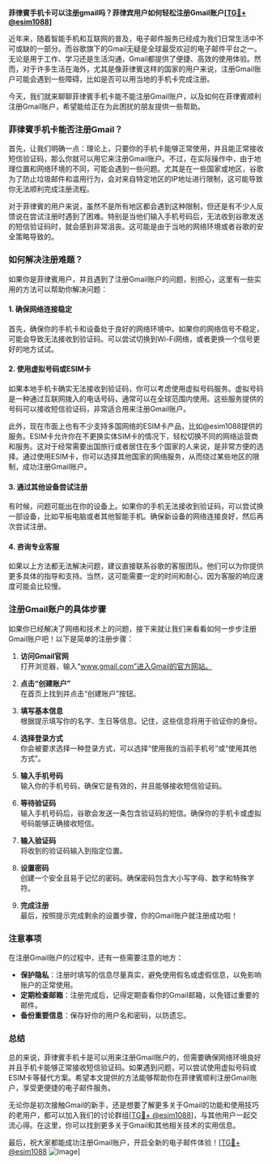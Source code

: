 **菲律賓手机卡可以注册gmail吗？菲律宾用户如何轻松注册Gmail账户[[TG💪+ @esim1088](https://t.me/s/esim1088)]**

近年来，随着智能手机和互联网的普及，电子邮件服务已经成为我们日常生活中不可或缺的一部分。而谷歌旗下的Gmail无疑是全球最受欢迎的电子邮件平台之一。无论是用于工作、学习还是生活沟通，Gmail都提供了便捷、高效的使用体验。然而，对于许多生活在海外，尤其是像菲律賓这样的国家的用户来说，注册Gmail账户可能会遇到一些障碍，比如是否可以用当地的手机卡完成注册。

今天，我们就来聊聊菲律賓手机卡能不能注册Gmail账户，以及如何在菲律賓顺利注册Gmail账户，希望能给正在为此困扰的朋友提供一些帮助。

### 菲律賓手机卡能否注册Gmail？

首先，让我们明确一点：理论上，只要你的手机卡能够正常使用，并且能正常接收短信验证码，那么你就可以用它来注册Gmail账户。不过，在实际操作中，由于地理位置和网络环境的不同，可能会遇到一些问题。尤其是在一些国家或地区，谷歌为了防止垃圾邮件和滥用行为，会对来自特定地区的IP地址进行限制，这可能导致你无法顺利完成注册流程。

对于菲律賓的用户来说，虽然不是所有地区都会遇到这种限制，但还是有不少人反馈说在尝试注册时遇到了困难。特别是当他们输入手机号码后，无法收到谷歌发送的短信验证码时，就会感到非常沮丧。这可能是由于当地的网络环境或者谷歌的安全策略导致的。

### 如何解决注册难题？

如果你是菲律賓用户，并且遇到了注册Gmail账户的问题，别担心，这里有一些实用的方法可以帮助你解决问题：

#### 1. 确保网络连接稳定

首先，确保你的手机卡和设备处于良好的网络环境中。如果你的网络信号不稳定，可能会导致无法接收到验证码。可以尝试切换到Wi-Fi网络，或者更换一个信号更好的地方试试。

#### 2. 使用虚拟号码或ESIM卡

如果本地手机卡确实无法接收到验证码，你可以考虑使用虚拟号码服务。虚拟号码是一种通过互联网拨入的电话号码，通常可以在全球范围内使用。这些服务提供的号码可以接收短信验证码，非常适合用来注册Gmail账户。

此外，现在市面上也有不少支持多国网络的ESIM卡产品，比如@esim1088提供的服务。ESIM卡允许你在不更换实体SIM卡的情况下，轻松切换不同的网络运营商和服务。这对于经常需要出国旅行或者居住在多个国家的人来说，是非常方便的选择。通过使用ESIM卡，你可以选择其他国家的网络服务，从而绕过某些地区的限制，成功注册Gmail账户。

#### 3. 通过其他设备尝试注册

有时候，问题可能出在你的设备上。如果你的手机无法接收到验证码，可以尝试换一部设备，比如平板电脑或者其他智能手机。确保新设备的网络连接良好，然后再次尝试注册。

#### 4. 咨询专业客服

如果以上方法都无法解决问题，建议直接联系谷歌的客服团队。他们可以为你提供更多具体的指导和支持。当然，这可能需要一定的时间和耐心，因为客服的响应速度可能会比较慢。

### 注册Gmail账户的具体步骤

如果你已经解决了网络和技术上的问题，接下来就让我们来看看如何一步步注册Gmail账户吧！以下是简单的注册步骤：

1. **访问Gmail官网**  
   打开浏览器，输入“www.gmail.com”进入Gmail的官方网站。

2. **点击“创建账户”**  
   在首页上找到并点击“创建账户”按钮。

3. **填写基本信息**  
   根据提示填写你的名字、生日等信息。记住，这些信息将用于验证你的身份。

4. **选择登录方式**  
   你会被要求选择一种登录方式，可以选择“使用我的当前手机号”或“使用其他方式”。

5. **输入手机号码**  
   输入你的手机号码，确保它是有效的，并且能够接收短信验证码。

6. **等待验证码**  
   输入手机号码后，谷歌会发送一条包含验证码的短信。确保你的手机卡或虚拟号码能够正确接收短信。

7. **输入验证码**  
   将收到的验证码输入到指定位置。

8. **设置密码**  
   创建一个安全且易于记忆的密码。确保密码包含大小写字母、数字和特殊字符。

9. **完成注册**  
   最后，按照提示完成剩余的设置步骤，你的Gmail账户就注册成功啦！

### 注意事项

在注册Gmail账户的过程中，还有一些需要注意的地方：

- **保护隐私**：注册时填写的信息尽量真实，避免使用假名或虚假信息，以免影响账户的正常使用。
- **定期检查邮箱**：注册完成后，记得定期查看你的Gmail邮箱，以免错过重要的邮件。
- **备份重要信息**：保存好你的用户名和密码，以防遗忘。

### 总结

总的来说，菲律賓手机卡是可以用来注册Gmail账户的，但需要确保网络环境良好并且手机卡能够正常接收短信验证码。如果遇到问题，可以尝试使用虚拟号码或ESIM卡等替代方案。希望本文提供的方法能够帮助你在菲律賓顺利注册Gmail账户，享受更便捷的电子邮件服务。

无论你是初次接触Gmail的新手，还是想要了解更多关于Gmail的功能和使用技巧的老用户，都可以加入我们的讨论群组[[TG💪+ @esim1088](https://t.me/s/esim1088)]，与其他用户一起交流心得。在这里，你可以找到更多关于Gmail和其他相关技术的实用信息。

最后，祝大家都能成功注册Gmail账户，开启全新的电子邮件体验！[[TG💪+ @esim1088](https://t.me/s/esim1088) ![Image](https://i.postimg.cc/4NQfJmqS/Snipaste-2025-05-13-00-14-12.png)]